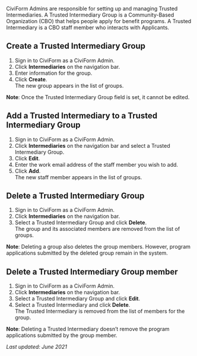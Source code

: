CiviForm Admins are responsible for setting up and managing Trusted Intermediaries. A Trusted Intermediary Group is a Community-Based Organization (CBO) that helps people apply for benefit programs. A Trusted Intermediary is a CBO staff member who interacts with Applicants.

## Create a Trusted Intermediary Group 

1. Sign in to CiviForm as a CiviForm Admin.
2. Click **Intermediaries** on the navigation bar.
3. Enter information for the group.
4. Click **Create**.<br/>The new group appears in the list of groups.

**Note**: Once the Trusted Intermediary Group field is set, it cannot be edited.

## Add a Trusted Intermediary to a Trusted Intermediary Group

1. Sign in to CiviForm as a CiviForm Admin.
2. Click **Intermediaries** on the navigation bar and select a Trusted Intermediary Group.
3. Click **Edit**.
4. Enter the work email address of the staff member you wish to add.
5. Click **Add**.<br/>The new staff member appears in the list of groups.

## Delete a Trusted Intermediary Group

1. Sign in to CiviForm as a CiviForm Admin.
2. Click **Intermediaries** on the navigation bar.
3. Select a Trusted Intermediary Group and click **Delete**.<br/>The group and its associated members are removed from the list of groups.

**Note**: Deleting a group also deletes the group members. However, program applications submitted by the deleted group remain in the system.

## Delete a Trusted Intermediary Group member

1. Sign in to CiviForm as a CiviForm Admin.
2. Click **Intermediaries** on the navigation bar.
3. Select a Trusted Intermediary Group and click **Edit**.
4. Select a Trusted Intermediary and click **Delete**.<br/>The Trusted Intermediary is removed from the list of members for the group.

**Note**: Deleting a Trusted Intermediary doesn’t remove the program applications submitted by the group member.

_Last updated: June 2021_